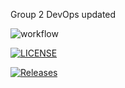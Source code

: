 Group 2 DevOps updated

![workflow](https://github.com/hsuyatikhin-alissa/group2/actions/workflows/main.yml/badge.svg)

[![LICENSE](https://img.shields.io/github/license/hsuyatikhin-alissa/group2.svg?style=flat-square)](https://github.com/hsuyatikhin-alissa/group2/blob/master/LICENSE)

[![Releases](https://img.shields.io/github/release/hsuyatikhin-alissa/group2/all.svg?style=flat-square)](https://github.com/hsuyatikhin-alissa/group2/releases)